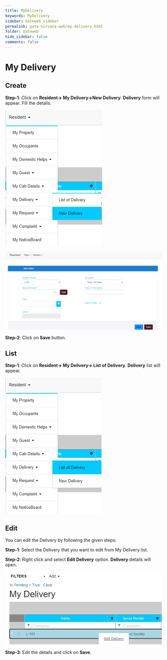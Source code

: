 ```yaml
---
title: MyDelivery
keywords: MyDelivery
sidebar: Gateweb_sidebar
permalink: gate-nirvana-web/my-delivery.html
folder: Gateweb
hide_sidebar: false
comments: false
---
```


# My Delivery

## Create

**Step-1**: Click on **Resident-> My Delivery->New Delivery**. **Delivery** form will appear. Fill the details.

![](/images/MyDelivery-SelectMenuweb.png)

![](/images/MyDelivery-NewDeliveryweb.png)

**Step-2**: Click on **Save** button.



## List


**Step-1**: Click on **Resident-> My Delivery-> List of Delivery**. **Delivery** list will appear.

![](/images/MyDelivery-ListofDeliveryweb.png)


## Edit


You can edit the Delivery by following the given steps:

**Step-1**: Select the Delivery that you want to edit from My Delivery list.

**Step-2**: Right click and select **Edit Delivery** option. **Delivery** details will open.
                                
![](/images/ListofMyDelivery-SelectMenuweb.png)


**Step-3**: Edit the details and click on **Save**.
